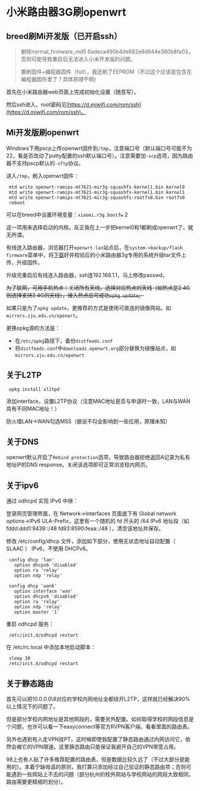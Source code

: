 # 小米路由器3G刷openwrt

## breed刷Mi开发版（已开启ssh）

> 删除normal\_firmware\_md5 6adeca490b4de682e8d944e380b8fa03，否则可能导致重启后无法进入小米开发版的问题。
>
> 要刷固件+编程器固件（full），我还刷了EEPROM（不过这个应该是包含在编程器固件里了？具体原理不明）

首先在小米路由器web页面上完成初始化设置（随意写）。

然后ssh进入，root密码见[https://d.miwifi.com/rom/ssh](https://d.miwifi.com/rom/ssh)。

## Mi开发版刷openwrt

Windows下用pscp上传openwrt固件到`/tmp`，注意端口号（默认端口号可能不为22，看是否改动了putty配置的ssh默认端口号）。注意需要加`-scp`选项，因为路由器不支持pscp默认的`-sftp`协议。

进入`/tmp`，刷入openwrt固件：

```text
 mtd write openwrt-ramips-mt7621-mir3g-squashfs-kernel1.bin kernel0
 mtd write openwrt-ramips-mt7621-mir3g-squashfs-kernel1.bin kernel1
 mtd write openwrt-ramips-mt7621-mir3g-squashfs-rootfs0.bin rootfs0
 reboot
```



可以在breed中设置环境变量：`xiaomi.r3g.bootfw` 2

这一项用来选择启动的内核。反正我在上一步把kernel0和1都刷成openwrt了，就无所谓。

有线连入路由器，浏览器打开`openwrt.lan`站点后，在`system->backup/flash firmware`菜单中，将[下载](https://downloads.openwrt.org/releases/18.06.2/targets/ramips/mt7621/openwrt-18.06.2-ramips-mt7621-mir3g-squashfs-sysupgrade.tar)好并校验后的小米路由器3g专用的系统升级tar文件上传，升级固件。

升级完重启后有线连入路由器，ssh连192.168.1.1，马上修改passwd。

~~为了联网，可用手机热点：关闭所有天线，选择对应热点的天线（如热点是2.4G则选择支持2.4G的天线），接入热点后可成功`opkg update`。~~

如果只是为了`opkg update`，更推荐的方式是使用可直连的镜像网站。如`mirrors.zju.edu.cn/openwrt`。

更换opkg源的方法是：

* 在`/etc/opkg`路径下，备份`distfeeds.conf`
* 将`distfeeds.conf`中`downloads.openwrt.org`部分替换为镜像站点，如`mirrors.zju.edu.cn/openwrt`



## 关于L2TP

```text
 opkg install xl2tpd
```

添加interface，设置L2TP协议（注意MAC地址是否与申请时一致，LAN与WAN具有不同MAC地址！）

防火墙LAN-&gt;WAN勾选MSS（据说不勾会影响到一些应用，原理未知）

## 关于DNS

openwrt默认开启了`Rebind protection`选项，导致路由器拒绝返回A记录为私有地址IP的DNS response。关闭该选项即可正常浏览校内网页。

## 关于ipv6

通过 odhcpd 实现 IPv6 中继：

登录网页管理界面，在 Network-&gt;Interfaces 页面底下有 Global network options-&gt;IPv6 ULA-Prefix，这里有一个随机的 fd 开头的 /64 IPv6 地址段（如 fddd:ddd1:9439::/48 fd93:8590:feaa::/48 ），清空该地址并保存。

修改 /etc/config/dhcp 文件，添加如下部分，使用无状态地址自动配置（ SLAAC ） IPv6，不使用 DHCPv6。

```text
 config dhcp 'lan'
   option dhcpv6 'disabled'
   option ra 'relay'
   option ndp 'relay'
 
 config dhcp 'wan6'
   option interface 'wan'
   option dhcpv6 'disabled'
   option ra 'relay'
   option ndp 'relay'
   option master '1'
```

重启 odhcpd 服务：

```text
 /etc/init.d/odhcpd restart
```

在 /etc/rc.local 中添加本地启动脚本：

```text
 sleep 30
 /etc/init.d/odhcpd restart
```

## 关于静态路由

首先可以把10.0.0.0\8对应的学校内网地址全都绕开L2TP，这样就已经解决90%以上情况下的问题了。

但是部分学校内网地址是其他网段的，需要另外配置。如何取得学校的网段信息是个问题，也许可以看一下easyconnect等官方RVPN客户端，看看里面的路由表。

另外也遇到有人走VPN挂PT，这时候即使我配置了静态路由通过内网访问它，依然会被它的VPN限速。这里静态路由只能保证我避开自己的VPN带宽占用。

98上也有人贴了许多推荐配置的路由表，但是数据比较久远了（不过大部分是能用的）。本着宁缺毋滥的原则，我打算只添加经过自己验证的静态路由项；否则可能遇到一些网站上不去的问题（部分杭州的校外网站与学校网站的网段大致相同，路由需要更精细的划分）。



~~~~


